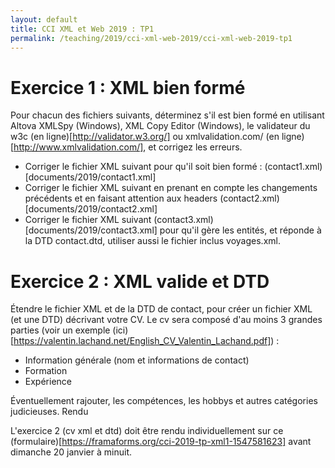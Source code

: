 ```yaml
---
layout: default
title: CCI XML et Web 2019 : TP1
permalink: /teaching/2019/cci-xml-web-2019/cci-xml-web-2019-tp1
---
```


# Exercice 1 : XML bien formé

Pour chacun des fichiers suivants, déterminez s'il est bien formé en utilisant Altova XMLSpy (Windows), XML Copy Editor (Windows), le validateur du w3c (en ligne)[http://validator.w3.org/] ou xmlvalidation.com/ (en ligne)[http://www.xmlvalidation.com/], et corrigez les erreurs.

* Corriger le fichier XML suivant pour qu'il soit bien formé : (contact1.xml)[documents/2019/contact1.xml]
* Corriger le fichier XML suivant en prenant en compte les changements précédents et en faisant attention aux headers (contact2.xml)[documents/2019/contact2.xml]
* Corriger le fichier XML suivant (contact3.xml)[documents/2019/contact3.xml] pour qu'il gère les entités, et réponde à la DTD contact.dtd, utiliser aussi le fichier inclus voyages.xml.

# Exercice 2 : XML valide et DTD

Étendre le fichier XML et de la DTD de contact, pour créer un fichier XML (et une DTD) décrivant votre CV. Le cv sera composé d'au moins 3 grandes parties (voir un exemple (ici)[https://valentin.lachand.net/English_CV_Valentin_Lachand.pdf]) :

* Information générale (nom et informations de contact)
* Formation
* Expérience

Éventuellement rajouter, les compétences, les hobbys et autres catégories judicieuses.
Rendu

L'exercice 2 (cv xml et dtd) doit être rendu individuellement sur ce (formulaire)[https://framaforms.org/cci-2019-tp-xml1-1547581623] avant dimanche 20 janvier à minuit.
